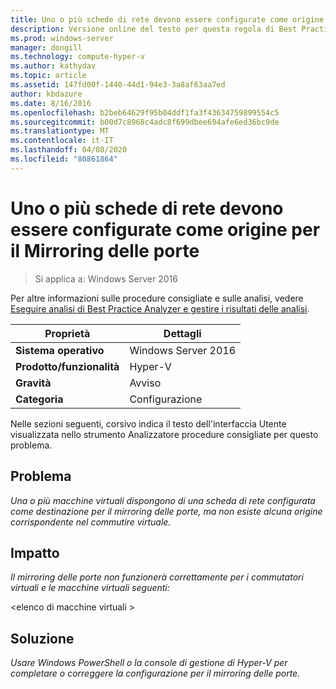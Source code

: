 ```yaml
---
title: Uno o più schede di rete devono essere configurate come origine per il Mirroring delle porte
description: Versione online del testo per questa regola di Best Practices Analyzer.
ms.prod: windows-server
manager: dongill
ms.technology: compute-hyper-v
ms.author: kathydav
ms.topic: article
ms.assetid: 147fd00f-1440-44d1-94e3-3a8af63aa7ed
author: kbdazure
ms.date: 8/16/2016
ms.openlocfilehash: b2beb64629f95b04ddf1fa3f43634759899554c5
ms.sourcegitcommit: b00d7c8968c4adc8f699dbee694afe6ed36bc9de
ms.translationtype: MT
ms.contentlocale: it-IT
ms.lasthandoff: 04/08/2020
ms.locfileid: "80861864"
---
```

# <a name="one-or-more-network-adapters-should-be-configured-as-the-source-for-port-mirroring"></a>Uno o più schede di rete devono essere configurate come origine per il Mirroring delle porte

>Si applica a: Windows Server 2016

Per altre informazioni sulle procedure consigliate e sulle analisi, vedere [Eseguire analisi di Best Practice Analyzer e gestire i risultati delle analisi](https://go.microsoft.com/fwlink/p/?LinkID=223177).  
  
|Proprietà|Dettagli|  
|-|-|  
|**Sistema operativo**|Windows Server 2016|
|**Prodotto/funzionalità**|Hyper-V|  
|**Gravità**|Avviso|  
|**Categoria**|Configurazione|  
  
Nelle sezioni seguenti, corsivo indica il testo dell'interfaccia Utente visualizzata nello strumento Analizzatore procedure consigliate per questo problema.  
  
## <a name="issue"></a>**Problema**  
*Una o più macchine virtuali dispongono di una scheda di rete configurata come destinazione per il mirroring delle porte, ma non esiste alcuna origine corrispondente nel commutire virtuale.*  
  
## <a name="impact"></a>**Impatto**  
*Il mirroring delle porte non funzionerà correttamente per i commutatori virtuali e le macchine virtuali seguenti:*  
  
\<elenco di macchine virtuali >  
  
## <a name="resolution"></a>**Soluzione**  
*Usare Windows PowerShell o la console di gestione di Hyper-V per completare o correggere la configurazione per il mirroring delle porte.*  
  


